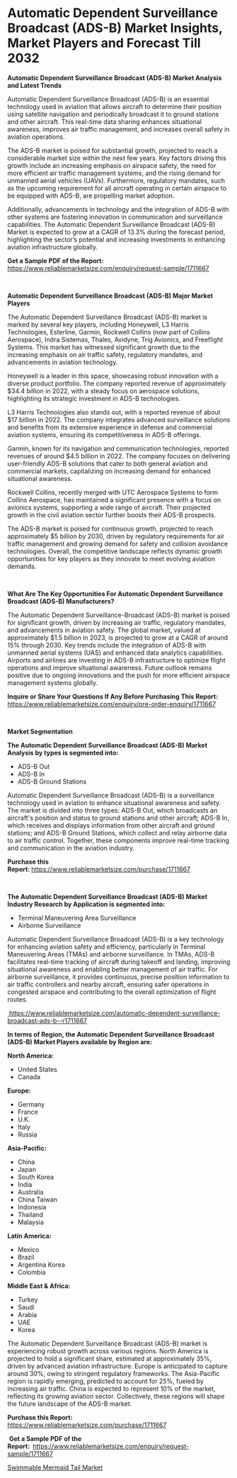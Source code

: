 <p><h1>Automatic Dependent Surveillance Broadcast (ADS-B) Market Insights, Market Players and Forecast Till 2032</h1></p><p><strong>Automatic Dependent Surveillance Broadcast (ADS-B) Market Analysis and Latest Trends</strong></p>
<p><p>Automatic Dependent Surveillance Broadcast (ADS-B) is an essential technology used in aviation that allows aircraft to determine their position using satellite navigation and periodically broadcast it to ground stations and other aircraft. This real-time data sharing enhances situational awareness, improves air traffic management, and increases overall safety in aviation operations.</p><p>The ADS-B market is poised for substantial growth, projected to reach a considerable market size within the next few years. Key factors driving this growth include an increasing emphasis on airspace safety, the need for more efficient air traffic management systems, and the rising demand for unmanned aerial vehicles (UAVs). Furthermore, regulatory mandates, such as the upcoming requirement for all aircraft operating in certain airspace to be equipped with ADS-B, are propelling market adoption.</p><p>Additionally, advancements in technology and the integration of ADS-B with other systems are fostering innovation in communication and surveillance capabilities. The Automatic Dependent Surveillance Broadcast (ADS-B) Market is expected to grow at a CAGR of 13.3% during the forecast period, highlighting the sector’s potential and increasing investments in enhancing aviation infrastructure globally.</p></p>
<p><strong>Get a Sample PDF of the Report:&nbsp;</strong> <a href="https://www.reliablemarketsize.com/enquiry/request-sample/1711667?utm_campaign=2115&utm_medium=2&utm_source=Github&utm_content=ia&utm_term=27032025&utm_id=automatic-dependent-surveillance-broadcast-ads-b">https://www.reliablemarketsize.com/enquiry/request-sample/1711667</a></p>
<p>&nbsp;</p>
<p><strong>Automatic Dependent Surveillance Broadcast (ADS-B) Major Market Players</strong></p>
<p><p>The Automatic Dependent Surveillance Broadcast (ADS-B) market is marked by several key players, including Honeywell, L3 Harris Technologies, Esterline, Garmin, Rockwell Collins (now part of Collins Aerospace), Indra Sistemas, Thales, Avidyne, Trig Avionics, and Freeflight Systems. This market has witnessed significant growth due to the increasing emphasis on air traffic safety, regulatory mandates, and advancements in aviation technology.</p><p>Honeywell is a leader in this space, showcasing robust innovation with a diverse product portfolio. The company reported revenue of approximately $34.4 billion in 2022, with a steady focus on aerospace solutions, highlighting its strategic investment in ADS-B technologies.</p><p>L3 Harris Technologies also stands out, with a reported revenue of about $17 billion in 2022. The company integrates advanced surveillance solutions and benefits from its extensive experience in defense and commercial aviation systems, ensuring its competitiveness in ADS-B offerings.</p><p>Garmin, known for its navigation and communication technologies, reported revenues of around $4.5 billion in 2022. The company focuses on delivering user-friendly ADS-B solutions that cater to both general aviation and commercial markets, capitalizing on increasing demand for enhanced situational awareness.</p><p>Rockwell Collins, recently merged with UTC Aerospace Systems to form Collins Aerospace, has maintained a significant presence with a focus on avionics systems, supporting a wide range of aircraft. Their projected growth in the civil aviation sector further boosts their ADS-B prospects.</p><p>The ADS-B market is poised for continuous growth, projected to reach approximately $5 billion by 2030, driven by regulatory requirements for air traffic management and growing demand for safety and collision avoidance technologies. Overall, the competitive landscape reflects dynamic growth opportunities for key players as they innovate to meet evolving aviation demands.</p></p>
<p>&nbsp;</p>
<p><strong>What Are The Key Opportunities For Automatic Dependent Surveillance Broadcast (ADS-B) Manufacturers?</strong></p>
<p><p>The Automatic Dependent Surveillance-Broadcast (ADS-B) market is poised for significant growth, driven by increasing air traffic, regulatory mandates, and advancements in aviation safety. The global market, valued at approximately $1.5 billion in 2023, is projected to grow at a CAGR of around 15% through 2030. Key trends include the integration of ADS-B with unmanned aerial systems (UAS) and enhanced data analytics capabilities. Airports and airlines are investing in ADS-B infrastructure to optimize flight operations and improve situational awareness. Future outlook remains positive due to ongoing innovations and the push for more efficient airspace management systems globally.</p></p>
<p><strong>Inquire or Share Your Questions If Any Before Purchasing This Report:</strong> <a href="https://www.reliablemarketsize.com/enquiry/pre-order-enquiry/1711667?utm_campaign=2115&utm_medium=2&utm_source=Github&utm_content=ia&utm_term=27032025&utm_id=automatic-dependent-surveillance-broadcast-ads-b">https://www.reliablemarketsize.com/enquiry/pre-order-enquiry/1711667</a></p>
<p>&nbsp;</p>
<p><strong>Market Segmentation</strong></p>
<p><strong>The Automatic Dependent Surveillance Broadcast (ADS-B) Market Analysis by types is segmented into:</strong></p>
<p><ul><li>ADS-B Out</li><li>ADS-B In</li><li>ADS-B Ground Stations</li></ul></p>
<p><p>Automatic Dependent Surveillance Broadcast (ADS-B) is a surveillance technology used in aviation to enhance situational awareness and safety. The market is divided into three types: ADS-B Out, which broadcasts an aircraft's position and status to ground stations and other aircraft; ADS-B In, which receives and displays information from other aircraft and ground stations; and ADS-B Ground Stations, which collect and relay airborne data to air traffic control. Together, these components improve real-time tracking and communication in the aviation industry.</p></p>
<p><strong>Purchase this Report:&nbsp;</strong><a href="https://www.reliablemarketsize.com/purchase/1711667?utm_campaign=2115&utm_medium=2&utm_source=Github&utm_content=ia&utm_term=27032025&utm_id=automatic-dependent-surveillance-broadcast-ads-b">https://www.reliablemarketsize.com/purchase/1711667</a></p>
<p>&nbsp;</p>
<p><strong>The Automatic Dependent Surveillance Broadcast (ADS-B) Market Industry Research by Application is segmented into:</strong></p>
<p><ul><li>Terminal Maneuvering Area Surveillance</li><li>Airborne Surveillance</li></ul></p>
<p><p>Automatic Dependent Surveillance Broadcast (ADS-B) is a key technology for enhancing aviation safety and efficiency, particularly in Terminal Maneuvering Areas (TMAs) and airborne surveillance. In TMAs, ADS-B facilitates real-time tracking of aircraft during takeoff and landing, improving situational awareness and enabling better management of air traffic. For airborne surveillance, it provides continuous, precise position information to air traffic controllers and nearby aircraft, ensuring safer operations in congested airspace and contributing to the overall optimization of flight routes.</p></p>
<p><a href="https://www.reliablemarketsize.com/automatic-dependent-surveillance-broadcast-ads-b--r1711667?utm_campaign=2115&utm_medium=2&utm_source=Github&utm_content=ia&utm_term=27032025&utm_id=automatic-dependent-surveillance-broadcast-ads-b">&nbsp;https://www.reliablemarketsize.com/automatic-dependent-surveillance-broadcast-ads-b--r1711667</a></p>
<p><strong>In terms of Region, the Automatic Dependent Surveillance Broadcast (ADS-B) Market Players available by Region are:</strong></p>
<p>
    <p> <strong> North America: </strong>
        <ul>
            <li>United States</li>
            <li>Canada</li>
        </ul>
        </p> 
    <p> <strong> Europe: </strong>
        <ul>
            <li>Germany</li>
            <li>France</li>
            <li>U.K.</li>
            <li>Italy</li>
            <li>Russia</li>
        </ul>
        </p> 
    <p> <strong> Asia-Pacific: </strong>
        <ul>
            <li>China</li>
            <li>Japan</li>
            <li>South Korea</li>
            <li>India</li>
            <li>Australia</li>
            <li>China Taiwan</li>
            <li>Indonesia</li>
            <li>Thailand</li>
            <li>Malaysia</li>
        </ul>
        </p> 
    <p> <strong> Latin America: </strong>
        <ul>
            <li>Mexico</li>
            <li>Brazil</li>
            <li>Argentina Korea</li>
            <li>Colombia</li>
        </ul>
        </p> 
    <p> <strong> Middle East & Africa: </strong>
        <ul>
            <li>Turkey</li>
            <li>Saudi</li>
            <li>Arabia</li>
            <li>UAE</li>
            <li>Korea</li>
        </ul>
    </p>
    </p>
<p><p>The Automatic Dependent Surveillance Broadcast (ADS-B) market is experiencing robust growth across various regions. North America is projected to hold a significant share, estimated at approximately 35%, driven by advanced aviation infrastructure. Europe is anticipated to capture around 30%, owing to stringent regulatory frameworks. The Asia-Pacific region is rapidly emerging, predicted to account for 25%, fueled by increasing air traffic. China is expected to represent 10% of the market, reflecting its growing aviation sector. Collectively, these regions will shape the future landscape of the ADS-B market.</p></p>
<p><strong>Purchase this Report: </strong><a href="https://www.reliablemarketsize.com/purchase/1711667?utm_campaign=2115&utm_medium=2&utm_source=Github&utm_content=ia&utm_term=27032025&utm_id=automatic-dependent-surveillance-broadcast-ads-b">https://www.reliablemarketsize.com/purchase/1711667</a></p>
<p>&nbsp;<strong>Get a Sample PDF of the Report:&nbsp;&nbsp;</strong><a href="https://www.reliablemarketsize.com/enquiry/request-sample/1711667?utm_campaign=2115&utm_medium=2&utm_source=Github&utm_content=ia&utm_term=27032025&utm_id=automatic-dependent-surveillance-broadcast-ads-b">https://www.reliablemarketsize.com/enquiry/request-sample/1711667</a></p>
<p><strong></strong></p>
<p><p><a href="https://github.com/sofayahoo2023/Market-Research-Report-List-7/blob/main/swimmable-mermaid-tail-market.md?utm_campaign=2115&utm_medium=2&utm_source=Github&utm_content=ia&utm_term=27032025&utm_id=automatic-dependent-surveillance-broadcast-ads-b">Swimmable Mermaid Tail Market</a></p></p>